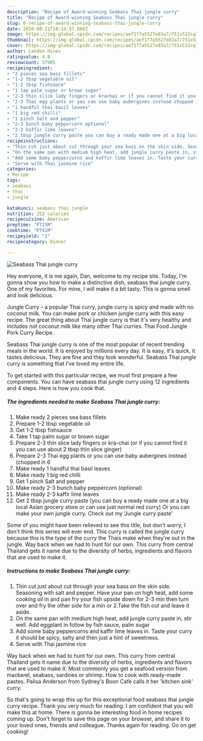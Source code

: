 ```yaml
---
description: "Recipe of Award-winning Seabass Thai jungle curry"
title: "Recipe of Award-winning Seabass Thai jungle curry"
slug: 0-recipe-of-award-winning-seabass-thai-jungle-curry
date: 2020-08-21T18:14:57.866Z
image: https://img-global.cpcdn.com/recipes/aef1f7a5527e83a7/751x532cq70/seabass-thai-jungle-curry-recipe-main-photo.jpg
thumbnail: https://img-global.cpcdn.com/recipes/aef1f7a5527e83a7/751x532cq70/seabass-thai-jungle-curry-recipe-main-photo.jpg
cover: https://img-global.cpcdn.com/recipes/aef1f7a5527e83a7/751x532cq70/seabass-thai-jungle-curry-recipe-main-photo.jpg
author: Landon Hines
ratingvalue: 4.8
reviewcount: 37905
recipeingredient:
- "2 pieces sea bass fillets"
- "1-2 tbsp vegetable oil"
- "1-2 tbsp fishsauce"
- "1 tap palm sugar or brown sugar"
- "2-3 thin slice lady fingers or krachai or if you cannot find it you can use about 2 tbsp thin slice ginger"
- "2-3 Thai egg plants or you can use baby aubergines instead chopped in 6"
- "1 handful thai basil leaves"
- "1 big red chilli"
- "1 pinch Salt and pepper"
- "2-3 bunch baby peppercorn optional"
- "2-3 kaffir lime leaves"
- "2 tbsp jungle curry paste you can buy a ready made one at a big local Asian grocery store or can use just normal red curry Or you can make your own jungle curry Check out my Jungle curry paste"
recipeinstructions:
- "Thin cut just about cut through your sea bass on the skin side. Seasoning with salt and pepper. Have your pan on high heat, add some cooking oil in and pan fry your fish upside down for 2-3 min then turn over and fry the other side for a min or 2.Take the fish out and leave it aside."
- "On the same pan with medium high heat, add jungle curry paste in, stir well. Add eggplant in follow by fish sauce, palm sugar"
- "Add some baby peppercorns and kaffir lime leaves in. Taste your curry it should be spicy, salty and then just a hint of sweetness."
- "Serve with Thai jasmine rice"
categories:
- Recipe
tags:
- seabass
- thai
- jungle

katakunci: seabass thai jungle 
nutrition: 252 calories
recipecuisine: American
preptime: "PT25M"
cooktime: "PT41M"
recipeyield: "2"
recipecategory: Dinner

---
```



![Seabass Thai jungle curry](https://img-global.cpcdn.com/recipes/aef1f7a5527e83a7/751x532cq70/seabass-thai-jungle-curry-recipe-main-photo.jpg)

Hey everyone, it is me again, Dan, welcome to my recipe site. Today, I'm gonna show you how to make a distinctive dish, seabass thai jungle curry. One of my favorites. For mine, I will make it a bit tasty. This is gonna smell and look delicious.

Jungle Curry - a popular Thai curry, jungle curry is spicy and made with no coconut milk. You can make pork or chicken jungle curry with this easy recipe. The great thing about Thai jungle curry is that it&#39;s very healthy and includes not coconut milk like many other Thai curries. Thai Food Jungle Pork Curry Recipe.

Seabass Thai jungle curry is one of the most popular of recent trending meals in the world. It is enjoyed by millions every day. It is easy, it's quick, it tastes delicious. They are fine and they look wonderful. Seabass Thai jungle curry is something that I've loved my entire life.


To get started with this particular recipe, we must first prepare a few components. You can have seabass thai jungle curry using 12 ingredients and 4 steps. Here is how you cook that.

<!--inarticleads1-->

##### The ingredients needed to make Seabass Thai jungle curry:

1. Make ready 2 pieces sea bass fillets
1. Prepare 1-2 tbsp vegetable oil
1. Get 1-2 tbsp fishsauce
1. Take 1 tap palm sugar or brown sugar
1. Prepare 2-3 thin slice lady fingers or kra-chai (or if you cannot find it you can use about 2 tbsp thin slice ginger)
1. Prepare 2-3 Thai egg plants or you can use baby aubergines instead (chopped in 6
1. Make ready 1 handful thai basil leaves
1. Make ready 1 big red chilli
1. Get 1 pinch Salt and pepper
1. Make ready 2-3 bunch baby peppercorn (optional)
1. Make ready 2-3 kaffir lime leaves
1. Get 2 tbsp jungle curry paste (you can buy a ready made one at a big local Asian grocery store or can use just normal red curry) Or you can make your own jungle curry. Check out my ‘Jungle curry paste’


Some of you might have been relieved to see this title, but don&#39;t worry, I don&#39;t think this series will ever end. This curry is called the jungle curry because this is the type of the curry the Thais make when they&#39;re out in the jungle. Way back when we had to hunt for our own. This curry from central Thailand gets it name due to the diversity of herbs, ingredients and flavors that are used to make it. 

<!--inarticleads2-->

##### Instructions to make Seabass Thai jungle curry:

1. Thin cut just about cut through your sea bass on the skin side. Seasoning with salt and pepper. Have your pan on high heat, add some cooking oil in and pan fry your fish upside down for 2-3 min then turn over and fry the other side for a min or 2.Take the fish out and leave it aside.
1. On the same pan with medium high heat, add jungle curry paste in, stir well. Add eggplant in follow by fish sauce, palm sugar
1. Add some baby peppercorns and kaffir lime leaves in. Taste your curry it should be spicy, salty and then just a hint of sweetness.
1. Serve with Thai jasmine rice


Way back when we had to hunt for our own. This curry from central Thailand gets it name due to the diversity of herbs, ingredients and flavors that are used to make it. Most commonly you get a seafood version from mackerel, seabass, sardines or shrimp. How to cook with ready-made pastes. Palisa Anderson from Sydney&#39;s Boon Cafe calls it her &#39;kitchen sink&#39; curry. 

So that's going to wrap this up for this exceptional food seabass thai jungle curry recipe. Thank you very much for reading. I am confident that you will make this at home. There is gonna be interesting food in home recipes coming up. Don't forget to save this page on your browser, and share it to your loved ones, friends and colleague. Thanks again for reading. Go on get cooking!
